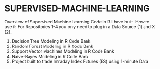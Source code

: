 # SUPERVISED-MACHINE-LEARNING
Overview of Supervised Machine Learning Code in R I have built.
How to use it:
For Repositories 1-4 you only need to plug in a Data Source (1) and X (2).

1. Decision Tree Modeling in R Code Bank
2. Random Forest Modeling in R Code Bank
3. Support Vector Machines Modeling in R Code Bank
4. Naive-Bayes Modeling in R Code Bank
5. Project built to trade Intraday Index Futures (ES) using 1-minute Data
